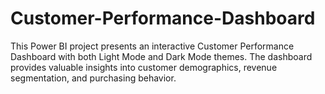 # Customer-Performance-Dashboard
This Power BI project presents an interactive Customer Performance Dashboard with both Light Mode and Dark Mode themes. The dashboard provides valuable insights into customer demographics, revenue segmentation, and purchasing behavior.
